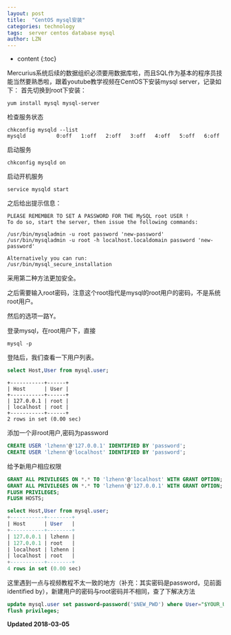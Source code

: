```yaml
---
layout: post
title:  "CentOS mysql安装"
categories: technology
tags:  server centos database mysql
author: LZN
---
```


* content
{:toc}

Mercurius系统后续的数据组织必须要用数据库啦，而且SQL作为基本的程序员技能当然要熟悉啦，跟着youtube教学视频在CentOS下安装mysql server，记录如下：
首先切换到root下安装：
``` shell
yum install mysql mysql-server
```
检查服务状态
``` shell
chkconfig mysqld --list
mysqld          0:off   1:off   2:off   3:off   4:off   5:off   6:off
```
启动服务
``` shell
chkconfig mysqld on 
```

启动开机服务
``` shell
service mysqld start
```

之后给出提示信息：
```
PLEASE REMEMBER TO SET A PASSWORD FOR THE MySQL root USER !
To do so, start the server, then issue the following commands:

/usr/bin/mysqladmin -u root password 'new-password'
/usr/bin/mysqladmin -u root -h localhost.localdomain password 'new-password'

Alternatively you can run:
/usr/bin/mysql_secure_installation
```
采用第二种方法更加安全。

之后需要输入root密码，注意这个root指代是mysql的root用户的密码，不是系统root用户。

然后的选项一路Y。

登录mysql，在root用户下，直接
``` shell
mysql -p
```
登陆后，我们查看一下用户列表。
``` sql
select Host,User from mysql.user;
```
```
+-----------+------+
| Host      | User |
+-----------+------+
| 127.0.0.1 | root |
| localhost | root |
+-----------+------+
2 rows in set (0.00 sec)
```
添加一个非root用户,密码为password
``` sql
CREATE USER 'lzhenn'@'127.0.0.1' IDENTIFIED BY 'password';
CREATE USER 'lzhenn'@'localhost' IDENTIFIED BY 'password';
```
给予新用户相应权限
``` sql
GRANT ALL PRIVILEGES ON *.* TO 'lzhenn'@'localhost' WITH GRANT OPTION;
GRANT ALL PRIVILEGES ON *.* TO 'lzhenn'@'127.0.0.1' WITH GRANT OPTION;
FLUSH PRIVILEGES;
FLUSH HOSTS;

select Host,User from mysql.user;
+-----------+--------+
| Host      | User   |
+-----------+--------+
| 127.0.0.1 | lzhenn |
| 127.0.0.1 | root   |
| localhost | lzhenn |
| localhost | root   |
+-----------+--------+
4 rows in set (0.00 sec)
```
这里遇到一点与视频教程不太一致的地方（补充：其实密码是password，见前面identified by），新建用户的密码与root密码并不相同，查了下解决方法
``` sql
update mysql.user set password=password('$NEW_PWD') where User="$YOUR_USER_NAME" and Host="localhost";
flush privileges;
```

**Updated 2018-03-05**
